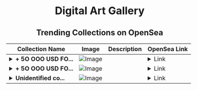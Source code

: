 <div align="center">

# Digital Art Gallery

## Trending Collections on OpenSea

| Collection Name                       | Image                                                                                     | Description                       | OpenSea Link                                                                                          |
|---------------------------------------|-------------------------------------------------------------------------------------------|-----------------------------------|--------------------------------------------------------------------------------------------------------|
| **<details><summary>+ 5O OOO USD FO...</summary>+ 5O OOO USD FOR FREE (EventQ.io)</details>** | ![Image](https://i.seadn.io/s/raw/files/a4919fe4cd25f9be1530f3ebd7249719.png?w=500&auto=format?w=200&auto=format) |  | <details><summary>Link</summary>[+ 5O OOO USD FOR FREE (EventQ.io)](https://opensea.io/collection/5o-ooo-usd-for-free-eventq-io-440)</details> |
| **<details><summary>+ 5O OOO USD FO...</summary>+ 5O OOO USD FOR FREE (EventQ.io)</details>** | ![Image](https://i.seadn.io/s/raw/files/a4919fe4cd25f9be1530f3ebd7249719.png?w=500&auto=format?w=200&auto=format) |  | <details><summary>Link</summary>[+ 5O OOO USD FOR FREE (EventQ.io)](https://opensea.io/collection/5o-ooo-usd-for-free-eventq-io-439)</details> |
| **<details><summary>Unidentified co...</summary>Unidentified contract fb107dac-c71e-484c-8890-8518279b0a2d</details>** | ![Image](https://i.seadn.io/s/raw/files/aedd0387227d90934e42f72b70cdc414.png?w=500&auto=format?w=200&auto=format) |  | <details><summary>Link</summary>[Unidentified contract fb107dac-c71e-484c-8890-8518279b0a2d](https://opensea.io/collection/unidentified-contract-fb107dac-c71e-484c-8890-8518)</details> |

</div>